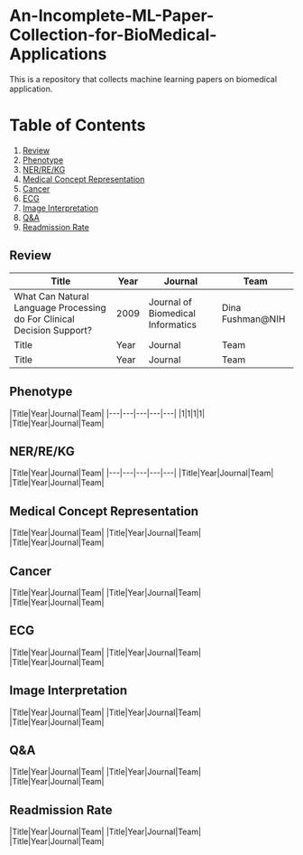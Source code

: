 # An-Incomplete-ML-Paper-Collection-for-BioMedical-Applications
This is a repository that collects machine learning papers on biomedical application.
# Table of Contents
1. [Review](#Review)
2. [Phenotype](#Phenotype)
3. [NER/RE/KG](#NER/RE/KG)
4. [Medical Concept Representation](#Medical-Concept-Representation)
5. [Cancer](#Cancer)
5. [ECG](#ECG)
5. [Image Interpretation](#Image-Interpretation)
5. [Q&A](#Q&A)
5. [Readmission Rate](#Readmission-Rate)

## Review

|Title|Year|Journal|Team|
|---|---|---|---|
| What Can Natural Language Processing do For Clinical Decision Support? | 2009 | Journal of Biomedical Informatics |Dina Fushman@NIH|
|Title|Year|Journal|Team|
|Title|Year|Journal|Team|


## Phenotype

|Title|Year|Journal|Team|
|---|---|---|---|---|
|1|1|1|1|
|Title|Year|Journal|Team|

## NER/RE/KG

|Title|Year|Journal|Team|
|---|---|---|---|---|
|Title|Year|Journal|Team|
|Title|Year|Journal|Team|


## Medical Concept Representation

|Title|Year|Journal|Team|
|Title|Year|Journal|Team|
|Title|Year|Journal|Team|

## Cancer

|Title|Year|Journal|Team|
|Title|Year|Journal|Team|
|Title|Year|Journal|Team|

## ECG

|Title|Year|Journal|Team|
|Title|Year|Journal|Team|
|Title|Year|Journal|Team|

## Image Interpretation

|Title|Year|Journal|Team|
|Title|Year|Journal|Team|
|Title|Year|Journal|Team|

## Q&A

|Title|Year|Journal|Team|
|Title|Year|Journal|Team|
|Title|Year|Journal|Team|

## Readmission Rate

|Title|Year|Journal|Team|
|Title|Year|Journal|Team|
|Title|Year|Journal|Team|

